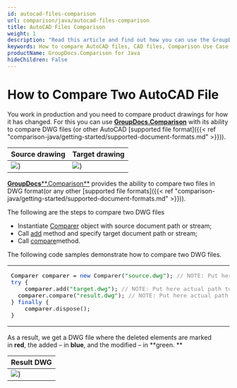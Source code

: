 ```yaml
---
id: autocad-files-comparison
url: comparison/java/autocad-files-comparison
title: AutoCAD Files Comparison
weight: 1
description: "Read this article and find out how you can use the GroupDocs.Comparison for Java to find differences in AutoCAD files and other drawings. Also, in this article you can find an option to use this product in your production"
keywords: How to compare AutoCAD files, CAD files, Comparison Use Case, Compare AutoCAD files
productName: GroupDocs.Comparison for Java
hideChildren: False
---
```

# How to Compare Two AutoCAD File

You work in production and you need to compare product drawings for how it has changed. For this you can use **[GroupDocs.Comparison](https://products.groupdocs.com/comparison/java)** with its ability to compare DWG files (or other AutoCAD [supported file format]({{< ref "comparison-java/getting-started/supported-document-formats.md" >}})).

  

| Source drawing | Target drawing |
| --- | --- |
| ![](comparison-java/images/autocad-files-comparison.png)) | ![](comparison-java/images/autocad-files-comparison_1.png))

[**GroupDocs****.Comparison**](https://products.groupdocs.com/comparison/java) provides the ability to compare two files in DWG format(or any other [supported file formats]({{< ref "comparison-java/getting-started/supported-document-formats.md" >}})).

The following are the steps to compare two DWG files

*   Instantiate [Comparer](https://apireference.groupdocs.com/comparison/java/com.groupdocs.comparison/Comparer) object with source document path or stream;
*   Call [add](https://apireference.groupdocs.com/comparison/java/com.groupdocs.comparison/Comparer#add(java.lang.String)) method and specify target document path or stream;
*   Call [compare](https://apireference.groupdocs.com/comparison/java/com.groupdocs.comparison/Comparer#compare(java.lang.String))method.

The following code samples demonstrate how to compare two DWG files.

<table class="confluenceTable"><tbody><tr><td class="confluenceTd"><div class="container" title="Hint: double-click to select code"><div class="line number1 index0 alt2"><pre><span style="color: rgb(0, 0, 0);">Comparer comparer </span>= <span style="color: rgb(0, 51, 179);">new </span>Comparer(<span style="color: rgb(6, 125, 23);">"source.dwg"</span>); <span style="color: rgb(140, 140, 140);">// NOTE: Put here actual path to source document<br></span><span style="color: rgb(0, 51, 179);">try </span>{<br>    <span style="color: rgb(0, 0, 0);">comparer</span>.add(<span style="color: rgb(6, 125, 23);">"target.dwg"</span>); <span style="color: rgb(140, 140, 140);">// NOTE: Put here actual path to target document<br></span><span style="color: rgb(140, 140, 140);">&nbsp;</span><span style="color: rgb(0, 0, 0);"> comparer</span>.compare(<span style="color: rgb(6, 125, 23);">"result.dwg"</span>); <span style="color: rgb(140, 140, 140);">// NOTE: Put here actual path to result document<br></span>} <span style="color: rgb(0, 51, 179);">finally </span>{<br>    <span style="color: rgb(0, 0, 0);">comparer</span>.dispose();<br>}</pre></div></div></td></tr></tbody></table>

As a result, we get a DWG file where the deleted elements are marked in **red**, the added – in **blue**, and the modified – in **green. **

| Result DWG |
| --- |
| ![](comparison-java/images/autocad-files-comparison_2.png)) 
